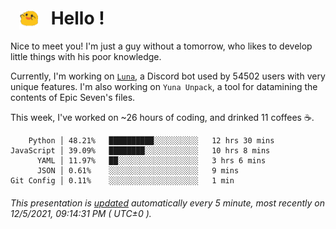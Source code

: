 <h1>   <img src="./spoink.gif" style="vertical-align:middle;" width="30px">   Hello ! </h1>

Nice to meet you! I'm just a guy without a tomorrow, who likes to develop little things with his poor knowledge.

Currently, I'm working on <a href='https://github.com/Asgarrrr/Luna'>`Luna`</a>, a Discord bot used by 54502 users with very unique features. I'm also working on `Yuna Unpack`, a tool for datamining the contents of Epic Seven's files.

This week, I've worked on ~26 hours of coding, and drinked 11 coffees ☕.

```
    Python │ 48.21%   ██████████░░░░░░░░░░   12 hrs 30 mins
JavaScript │ 39.09%   ████████░░░░░░░░░░░░   10 hrs 8 mins
      YAML │ 11.97%   ██░░░░░░░░░░░░░░░░░░   3 hrs 6 mins
      JSON │ 0.61%    ░░░░░░░░░░░░░░░░░░░░   9 mins
Git Config │ 0.11%    ░░░░░░░░░░░░░░░░░░░░   1 min
```

###### This presentation is [updated](https://github.com/Asgarrrr) automatically every 5 minute, most recently on 12/5/2021, 09:14:31 PM ( UTC±0 ).